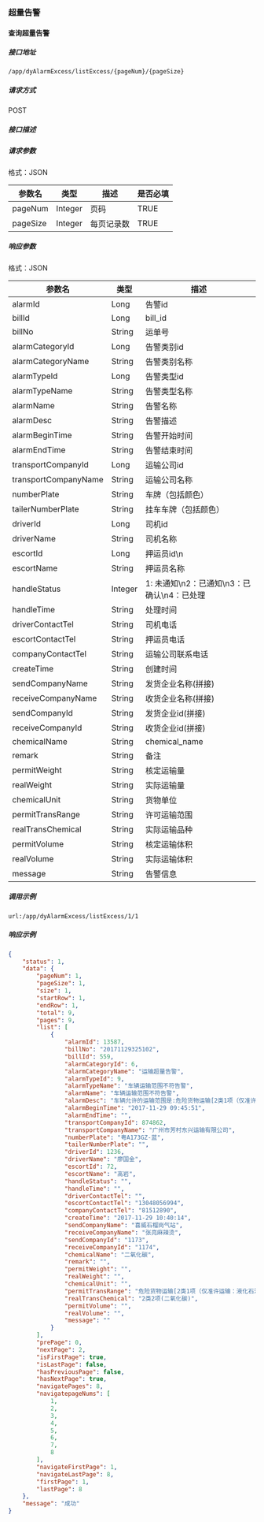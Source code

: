 ### 超量告警

#### 查询超量告警

##### 接口地址

```
/app/dyAlarmExcess/listExcess/{pageNum}/{pageSize}
```

##### 请求方式

POST

##### 接口描述

##### 请求参数

格式：JSON

| 参数名 | 类型 | 描述 | 是否必填 |
| --- | --- | --- | --- |
| pageNum | Integer | 页码 | TRUE |
| pageSize | Integer | 每页记录数 | TRUE |


##### 响应参数

格式：JSON

| 参数名 | **类型** | **描述** |
| --- | --- | --- |
| alarmId | Long | 告警id |
| billId | Long | bill_id |
| billNo | String | 运单号 |
| alarmCategoryId | Long | 告警类别id |
| alarmCategoryName | String | 告警类别名称 |
| alarmTypeId | Long | 告警类型id |
| alarmTypeName | String | 告警类型名称 |
| alarmName | String | 告警名称 |
| alarmDesc | String | 告警描述 |
| alarmBeginTime | String | 告警开始时间 |
| alarmEndTime | String | 告警结束时间 |
| transportCompanyId | Long | 运输公司id |
| transportCompanyName | String | 运输公司名称 |
| numberPlate | String | 车牌（包括颜色） |
| tailerNumberPlate | String | 挂车车牌（包括颜色） |
| driverId | Long | 司机id |
| driverName | String | 司机名称 |
| escortId | Long | 押运员id\n |
| escortName | String | 押运员名称 |
| handleStatus | Integer | 1: 未通知\n2：已通知\n3：已确认\n4：已处理 |
| handleTime | String | 处理时间 |
| driverContactTel | String | 司机电话 |
| escortContactTel | String | 押运员电话 |
| companyContactTel | String | 运输公司联系电话 |
| createTime | String | 创建时间 |
| sendCompanyName | String | 发货企业名称(拼接) |
| receiveCompanyName | String | 收货企业名称(拼接) |
| sendCompanyId | String | 发货企业id(拼接) |
| receiveCompanyId | String | 收货企业id(拼接) |
| chemicalName | String | chemical_name |
| remark | String | 备注 |
| permitWeight | String | 核定运输量 |
| realWeight | String | 实际运输量 |
| chemicalUnit | String | 货物单位 |
| permitTransRange | String | 许可运输范围 |
| realTransChemical | String | 实际运输品种 |
| permitVolume | String | 核定运输体积 |
| realVolume | String | 实际运输体积 |
| message | String | 告警信息 |

##### 调用示例

```
url:/app/dyAlarmExcess/listExcess/1/1
```

##### 响应示例

```json
{
    "status": 1,
    "data": {
        "pageNum": 1,
        "pageSize": 1,
        "size": 1,
        "startRow": 1,
        "endRow": 1,
        "total": 9,
        "pages": 9,
        "list": [
            {
                "alarmId": 13587,
                "billNo": "20171129325102",
                "billId": 559,
                "alarmCategoryId": 6,
                "alarmCategoryName": "运输超量告警",
                "alarmTypeId": 9,
                "alarmTypeName": "车辆运输范围不符告警",
                "alarmName": "车辆运输范围不符告警",
                "alarmDesc": "车辆允许的运输范围是:危险货物运输[2类1项（仅准许运输：液化石油气）]\r\n禁运爆炸品，剧毒化学品，强腐蚀性危险货物。  实际运输的是:2类2项(二氧化碳)",
                "alarmBeginTime": "2017-11-29 09:45:51",
                "alarmEndTime": "",
                "transportCompanyId": 874862,
                "transportCompanyName": "广州市芳村东兴运输有限公司",
                "numberPlate": "粤A173GZ-蓝",
                "tailerNumberPlate": "",
                "driverId": 1236,
                "driverName": "廖国金",
                "escortId": 72,
                "escortName": "高岩",
                "handleStatus": "",
                "handleTime": "",
                "driverContactTel": "",
                "escortContactTel": "13048056994",
                "companyContactTel": "81512890",
                "createTime": "2017-11-29 10:40:14",
                "sendCompanyName": "喜威石榴岗气站",
                "receiveCompanyName": "张亮麻辣烫",
                "sendCompanyId": "1173",
                "receiveCompanyId": "1174",
                "chemicalName": "二氧化碳",
                "remark": "",
                "permitWeight": "",
                "realWeight": "",
                "chemicalUnit": "",
                "permitTransRange": "危险货物运输[2类1项（仅准许运输：液化石油气）]\r\n禁运爆炸品，剧毒化学品，强腐蚀性危险货物。",
                "realTransChemical": "2类2项(二氧化碳)",
                "permitVolume": "",
                "realVolume": "",
                "message": ""
            }
        ],
        "prePage": 0,
        "nextPage": 2,
        "isFirstPage": true,
        "isLastPage": false,
        "hasPreviousPage": false,
        "hasNextPage": true,
        "navigatePages": 8,
        "navigatepageNums": [
            1,
            2,
            3,
            4,
            5,
            6,
            7,
            8
        ],
        "navigateFirstPage": 1,
        "navigateLastPage": 8,
        "firstPage": 1,
        "lastPage": 8
    },
    "message": "成功"
}
```



